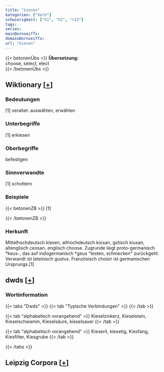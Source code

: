 ```yaml
---
title: "kiesen"
kategorien: ["Verb"]
schwierigkeit: ["k1", "h2", "r22"]
tags:
series:
mainDornseiffs:
domainDornseiffs:
url: "kiesen"
---
```


{{< betonenÜbs >}}
**Übersetzung:**  
choose, select, elect  
{{< /betonenÜbs >}}

## Wiktionary [[+](https://de.wiktionary.org/wiki/kiesen)]

### Bedeutungen
[1] veraltet: auswählen, erwählen  

### Unterbegriffe
[1] erkiesen  

### Oberbegriffe
befestigen  

### Sinnverwandte
[1] schottern  

### Beispiele
{{< betonenZB >}}
[1]  

{{< /betonenZB >}}
### Herkunft
Mittelhochdeutsch kiesen, althochdeutsch kiosan, gotisch kiusan, altenglisch  ceosan, englisch choose. Zugrunde liegt proto-germanisch *keus-, das auf indogermanisch *geus "testen, schmecken" zurückgeht. Verwandt ist lateinisch gustus. Französisch choisir ist germanischen Ursprungs.[1]  



## dwds [[+](https://www.dwds.de/wb/kiesen)]

### Wortinformation
{{< tabs "Dwds" >}}
{{< tab "Typische Verbindungen" >}}
{{< /tab >}}

{{< tab "alphabetisch vorangehend" >}}
Kieselzinkerz, Kieselstein, Kieselschwamm, Kieselsäure, kieselsauer
{{< /tab >}}

{{< tab "alphabetisch vorangehend" >}}
Kieserit, kiesetig, Kiesfang, Kiesfilter, Kiesgrube
{{< /tab >}}

{{< /tabs >}}

## Leipzig Corpora [[+](https://corpora.uni-leipzig.de/en/res?word=kiesen&corpusId=deu_newscrawl-public_2018)]

